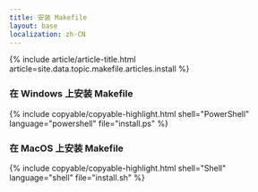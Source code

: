 ```yaml
---
title: 安装 Makefile
layout: base
localization: zh-CN
---
```


{% include article/article-title.html
    article=site.data.topic.makefile.articles.install
%}

### 在 Windows 上安装 Makefile

{% include copyable/copyable-highlight.html
    shell="PowerShell"
    language="powershell"
    file="install.ps"
%}

### 在 MacOS 上安装 Makefile

{% include copyable/copyable-highlight.html
    shell="Shell"
    language="shell"
    file="install.sh"
%}

